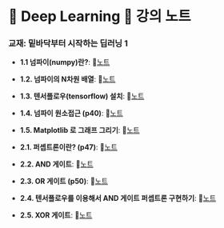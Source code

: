 # 🧠 Deep Learning 📕 강의 노트
### 교재: 밑바닥부터 시작하는 딥러닝 1

- **1.1 넘파이(numpy)란?**: 📝[노트](https://edgeun.notion.site/0930_-_numpy-matplotlib-111a6bc551d880448616f0d1c562ab05#111a6bc551d8804e8fdccfb7193b4b11)

- **1.2. 넘파이의 N차원 배열**: 📝[노트](https://edgeun.notion.site/0930_-_numpy-matplotlib-111a6bc551d880448616f0d1c562ab05#111a6bc551d880c4bbe4fc7eee9c22f2)

- **1.3. 텐서플로우(tensorflow) 설치**: 📝[노트](https://edgeun.notion.site/0930_-_numpy-matplotlib-111a6bc551d880448616f0d1c562ab05#111a6bc551d880c7aa4afc3963cee781)

- **1.4. 넘파이 원소접근 (p40)**: 📝[노트](https://edgeun.notion.site/0930_-_numpy-matplotlib-111a6bc551d880448616f0d1c562ab05#111a6bc551d8808d9027d9089ee764a0)

- **1.5. Matplotlib 로 그래프 그리기**: 📝[노트](https://edgeun.notion.site/0730_Python_-if-2-if-elif-41f4f6245ea7460cb26f7ee0899589ea#1045acd1ce6747ac89965890510e9db0)

- **2.1. 퍼셉트론이란? (p47)**: 📝[노트](https://edgeun.notion.site/1002_-_Matplotlib-113a6bc551d88065b7f2e0000424b4cf#113a6bc551d88085b50df4f2319045a4)

- **2.2. AND 게이트**: 📝[노트](https://edgeun.notion.site/1002_-_Matplotlib-113a6bc551d88065b7f2e0000424b4cf#113a6bc551d880af946ff178faf9baab)

- **2.3. OR 게이트 (p50)**: 📝[노트](https://edgeun.notion.site/1002_-_Matplotlib-113a6bc551d88065b7f2e0000424b4cf#113a6bc551d880a68e2cef01f71b875e)

- **2.4. 텐서플로우를 이용해서 AND 게이트 퍼셉트론 구현하기**: 📝[노트](https://edgeun.notion.site/1002_-_Matplotlib-113a6bc551d88065b7f2e0000424b4cf#113a6bc551d88041823fcc4855ed03c0)

- **2.5. XOR 게이트**: 📝[노트](https://edgeun.notion.site/1002_-_Matplotlib-113a6bc551d88065b7f2e0000424b4cf#113a6bc551d8802182a1f16116dd96d3)
